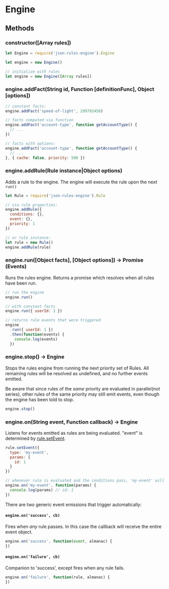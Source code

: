 # Engine

## Methods

### constructor([Array rules])

```js
let Engine = require('json-rules-engine').Engine

let engine = new Engine()

// initialize with rules
let engine = new Engine([Array rules])
```

### engine.addFact(String id, Function [definitionFunc], Object [options])

```js
// constant facts:
engine.addFact('speed-of-light', 299792458)

// facts computed via function
engine.addFact('account-type', function getAccountType() {
  // ...
})

// facts with options:
engine.addFact('account-type', function getAccountType() {
  // ...
}, { cache: false, priority: 500 })
```

### engine.addRule(Rule instance|Object options)

Adds a rule to the engine.  The engine will execute the rule upon the next ```run()```

```js
let Rule = require('json-rules-engine').Rule

// via rule properties:
engine.addRule({
  conditions: {},
  event: {},
  priority: 1
})

// or rule instance:
let rule = new Rule()
engine.addRule(rule)
```

### engine.run([Object facts], [Object options]) -> Promise (Events)

Runs the rules engine.  Returns a promise which resolves when all rules have been run.

```js
// run the engine
engine.run()

// with constant facts
engine.run({ userId: 1 })

// returns rule events that were triggered
engine
  .run({ userId: 1 })
  .then(function(events) {
    console.log(events)
  })
```

### engine.stop() -> Engine

Stops the rules engine from running the next priority set of Rules.  All remaining rules will be resolved as undefined,
and no further events emitted.

Be aware that since rules of the *same* priority are evaluated in parallel(not series), other rules of
the same priority may still emit events, even though the engine has been told to stop.

```js
engine.stop()
```

### engine.on(String event, Function callback) -> Engine

Listens for events emitted as rules are being evaluated.  "event" is determined by [rule.setEvent](./rules.md#seteventobject-event).

```js
rule.setEvent({
  type: 'my-event',
  params: {
    id: 1
  }
})

// whenever rule is evaluated and the conditions pass, 'my-event' will trigger
engine.on('my-event', function(params) {
  console.log(params) // id: 1
})
```

There are two generic event emissions that trigger automatically:

#### ```engine.on('success', cb)```

Fires when *any* rule passes.  In this case the callback will receive the entire event object.

```js
engine.on('success', function(event, almanac) {
})
```

#### ```engine.on('failure', cb)```

Companion to 'success', except fires when any rule fails.

```js
engine.on('failure', function(rule, almanac) {
})
```
